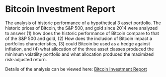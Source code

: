 # Bitcoin Investment Report

The analysis of historic performance of a hypothetical 3 asset portfolio. The historic prices of Bitcoin, the S&P 500, and gold since 2014 were analyzed to answer (1) how does the historic performance of Bitcoin compare to that of the S&P 500 and gold, (2) How does the inclusion of Bitcoin impact a portfolios characteristics, (3) could Bitcoin be used as a hedge against inflation, and (4) what allocation of the three asset classes produced the minimum volatility portfolio and what allocation produced the maximized risk-adjusted return.

Details of the analysis can be viewed here: [Bitcoin Investment Report](./bitcoin_report.ipynb)